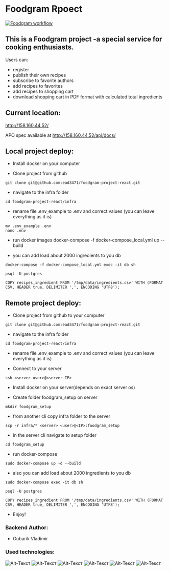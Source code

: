 # Foodgram Rpoect
[![Foodgram workflow](https://github.com/ead3471/foodgram-project-react/actions/workflows/foodgram_workflow.yaml/badge.svg)](https://github.com/ead3471/foodgram-project-react/actions/workflows/foodgram_workflow.yaml)
## This is a Foodgram project -a special service for cooking enthusiasts.<br>
Users can:
 - register
 - publish their own recipes
 - subscribe to favorite authors
 - add recipes to favorites
 - add recipes to shopping cart
 - download shopping cart in PDF format with calculated total ingredients

## Current location:<br>
http://158.160.44.52/

APO spec available at http://158.160.44.52/api/docs/

## Local project deploy:<br>
 - Install docker on your computer

 - Clone project from github
```
git clone git@github.com:ead3471/foodgram-project-react.git
```

 - navigate to the infra folder
```
cd foodgram-project-react/infra
```

 - rename file .env_example to .env and correct values (you can leave everything as it is)
 ```
mv .env_example .env
nano .env
```

 - run docker images
 docker-compose -f docker-compose_local.yml up --build

 - you can add load about 2000 ingredients to you db
 ```
docker-compose -f docker-compose_local.yml exec -it db sh
```
 ```
 psql -U postgres
```
```
COPY recipes_ingredient FROM '/tmp/data/ingredients.csv' WITH (FORMAT CSV, HEADER true, DELIMITER ',', ENCODING 'UTF8');
```

## Remote project deploy:<br>
 - Clone project from github to your computer
```
git clone git@github.com:ead3471/foodgram-project-react.git
```

 - navigate to the infra folder
```
cd foodgram-project-react/infra
```

 - rename file .env_example to .env and correct values (you can leave everything as it is)

  - Connect to your server
 ```
ssh <server user>@<server IP>
```

 - Install docker on your server(depends on exact server os)

 - Create folder foodgram_setup on server
 ```
 mkdir foodgram_setup
 ```

 - from another cli copy infra folder to the server 
 ```
 scp -r infra/* <server> <user>@<IP>:foodgram_setup
 ```

 - in the server cli navigate to setup folder
  ```
cd foodgram_setup
 ```

 - run docker-compose
```
sudo docker-compose up -d --build
 ```

 - also you can add load about 2000 ingredients to you db
 ```
sudo docker-compose exec -it db sh
```
 ```
 psql -U postgres
```

```
COPY recipes_ingredient FROM '/tmp/data/ingredients.csv' WITH (FORMAT CSV, HEADER true, DELIMITER ',', ENCODING 'UTF8');
```

- Enjoy!






### Backend Author:
 - Gubarik Vladimir


### Used technologies:
![Alt-Текст](https://img.shields.io/badge/python-3.7-blue)
![Alt-Текст](https://img.shields.io/badge/django-3.2.18-blue)
![Alt-Текст](https://img.shields.io/badge/djangorestframework-3.14.0-blue)
![Alt-Текст](https://img.shields.io/badge/docker-20.10.23-blue)
![Alt-Текст](https://img.shields.io/badge/nginx-1.21.3-blue)
![Alt-Текст](https://img.shields.io/badge/gunicorn-20.0.4-blue)